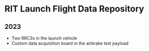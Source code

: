 # RIT Launch Flight Data Repository
## 2023
- Two RRC3s in the launch vehicle
- Custom data acquisition board in the airbrake test payload